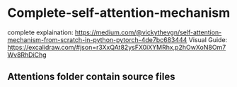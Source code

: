 # Complete-self-attention-mechanism

complete explaination: https://medium.com/@vickythevgn/self-attention-mechanism-from-scratch-in-python-pytorch-4de7bc683444
Visual Guide: https://excalidraw.com/#json=r3XxQAt82ysFX0iXYMRhx,p2hOwXoN8Om7Wv8RhDiChg

## Attentions folder contain source files
